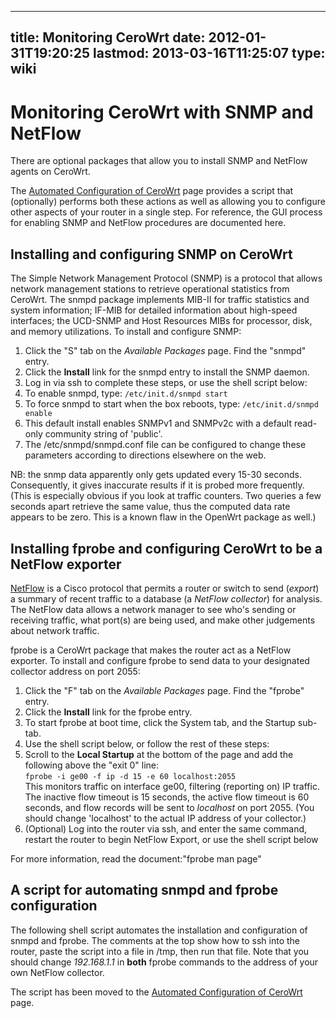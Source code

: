 
---
title: Monitoring CeroWrt
date: 2012-01-31T19:20:25
lastmod: 2013-03-16T11:25:07
type: wiki
---
Monitoring CeroWrt with SNMP and NetFlow
========================================

There are optional packages that allow you to install SNMP and NetFlow
agents on CeroWrt.

The [Automated Configuration of CeroWrt](Automated_Configuration_of_CeroWrt.md) page provides a
script that (optionally) performs both these actions as well as allowing
you to configure other aspects of your router in a single step. For
reference, the GUI process for enabling SNMP and NetFlow procedures are
documented here.

Installing and configuring SNMP on CeroWrt
------------------------------------------

The Simple Network Management Protocol (SNMP) is a protocol that allows
network management stations to retrieve operational statistics from
CeroWrt. The snmpd package implements MIB-II for traffic statistics and
system information; IF-MIB for detailed information about high-speed
interfaces; the UCD-SNMP and Host Resources MIBs for processor, disk,
and memory utilizations. To install and configure SNMP:

1.  Click the "S" tab on the *Available Packages* page. Find the
    "snmpd" entry.
2.  Click the **Install** link for the snmpd entry to install the
    SNMP daemon.
3.  Log in via ssh to complete these steps, or use the shell script
    below:
4.  To enable snmpd, type: `/etc/init.d/snmpd start`
5.  To force snmpd to start when the box reboots, type:
    `/etc/init.d/snmpd enable`
6.  This default install enables SNMPv1 and SNMPv2c with a default
    read-only community string of 'public'.
7.  The /etc/snmpd/snmpd.conf file can be configured to change these
    parameters according to directions elsewhere on the web.

NB: the snmp data apparently only gets updated every 15-30 seconds.
Consequently, it gives inaccurate results if it is probed more
frequently. (This is especially obvious if you look at traffic counters.
Two queries a few seconds apart retrieve the same value, thus the
computed data rate appears to be zero. This is a known flaw in the
OpenWrt package as well.)

Installing fprobe and configuring CeroWrt to be a NetFlow exporter
------------------------------------------------------------------

[NetFlow](http://www.cisco.com/en/US/prod/collateral/iosswrel/ps6537/ps6555/ps6601/prod_presentation0900aecd80311f57.pdf)
is a Cisco protocol that permits a router or switch to send (*export*) a
summary of recent traffic to a database (a *NetFlow collector*) for
analysis. The NetFlow data allows a network manager to see who's sending
or receiving traffic, what port(s) are being used, and make other
judgements about network traffic.

fprobe is a CeroWrt package that makes the router act as a NetFlow
exporter. To install and configure fprobe to send data to your
designated collector address on port 2055:

1.  Click the "F" tab on the *Available Packages* page. Find the
    "fprobe" entry.
2.  Click the **Install** link for the fprobe entry.
3.  To start fprobe at boot time, click the System tab, and the
    Startup sub-tab.
4.  Use the shell script below, or follow the rest of these steps:
5.  Scroll to the **Local Startup** at the bottom of the page and add
    the following above the "exit 0" line:\
    `fprobe -i ge00 -f ip -d 15 -e 60 localhost:2055`\
    This monitors traffic on interface ge00, filtering (reporting on)
    IP traffic. The inactive flow timeout is 15 seconds, the active flow
    timeout is 60 seconds, and flow records will be sent to *localhost*
    on port 2055. (You should change 'localhost' to the actual IP
    address of your collector.)
6.  (Optional) Log into the router via ssh, and enter the same command,
    restart the router to begin NetFlow Export, or use the shell script
    below

For more information, read the document:"fprobe man page"

A script for automating snmpd and fprobe configuration
------------------------------------------------------

The following shell script automates the installation and configuration
of snmpd and fprobe. The comments at the top show how to ssh into the
router, paste the script into a file in /tmp, then run that file. Note
that you should change *192.168.1.1* in **both** fprobe commands to the
address of your own NetFlow collector.

The script has been moved to the [Automated Configuration of CeroWrt](Automated_Configuration_of_CeroWrt.md) page.
